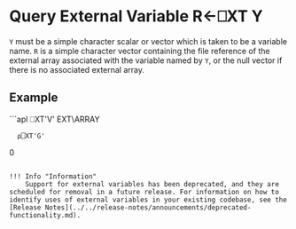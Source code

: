 <!-- Hidden search keywords -->
<div style="display: none;">
  ⎕XT XT
</div>






<h1 class="heading"><span class="name">Query External Variable</span> <span class="command">R←⎕XT Y</span></h1>



`Y` must be a simple character scalar or vector which is taken to be a variable name.  `R` is a simple character vector containing the file reference of the external array associated with the variable named by `Y`, or the null vector if there is no associated external array.

<h2 class="example">Example</h2>
```apl
      ⎕XT'V'
EXT\ARRAY
 
      ⍴⎕XT'G'
0
 
```

!!! Info "Information"
    Support for external variables has been deprecated, and they are scheduled for removal in a future release. For information on how to identify uses of external variables in your existing codebase, see the [Release Notes](../../release-notes/announcements/deprecated-functionality.md).

